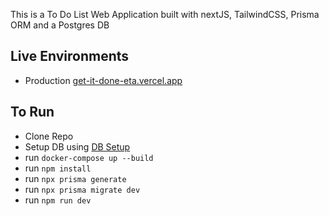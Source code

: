This is a To Do List Web Application built with nextJS, TailwindCSS, Prisma ORM and a Postgres DB

## Live Environments

- Production [get-it-done-eta.vercel.app](https://get-it-done-eta.vercel.app/)

## To Run

- Clone Repo
- Setup DB using [DB Setup](docs/dbsetup.md)
- run `docker-compose up --build`
- run `npm install`
- run `npx prisma generate`
- run `npx prisma migrate dev`
- run `npm run dev`
